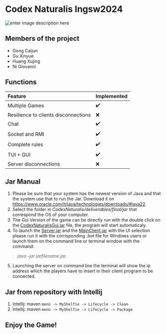 
# Codex Naturalis Ingsw2024

 ![enter image description here](https://github.com/Maku0505/ing-sw-2024-gong-huang-ni-gu/blob/main/CodexNaturalis/src/main/resources/images/view/CodexNaturalislightjpg.jpg)
## Members of the project
- Gong Caijun
- Gu Xinyue
- Huang Xujing
- Ni Giovanni



## Functions
| Feature | Implemented  |
|:--------|:----|
| Multiple Games   | :heavy_check_mark:    |
| Resilience to clients disconnections  | :x:    |
| Chat  | :heavy_check_mark:    |
| Socket and RMI  | :heavy_check_mark:    |
| Complete rules  | :heavy_check_mark:    |
| TUI + GUI  | :heavy_check_mark:    |
| Server disconnections  | :x:    |

## Jar Manual

 1. Please be sure that your system has the newest version of Java and that the system use that to run the Jar. Download it on https://www.oracle.com/it/java/technologies/downloads/#java22.
2. Select the folder in *CodexNaturalis/deliverables/final/jar* that correspond the OS of your computer.
3. The Gui Version of the game can be directly run with the double click on the [CodexNaturalisGui.jar](CodexNaturalis/deliverables/final/jar/Win/CodexNaturalisGUI.jar) file, the program will start automaticaly. 
4. To launch the [Server.jar](CodexNaturalis/deliverables/final/jar/Win/Server.jar) and the [MainClient.jar](CodexNaturalis/deliverables/final/jar/Win/MainClient.jar) with the UI selection please run it with the  corrisponding *.bat* file for Windows users or  launch them on the command line or terminal window with the command:

>  *java -jar jarfilename.jar.*
5. Launching the server on command line the terminal will show the ip address which the players have to insert in their client program to be connected.
>
## Jar from repository with Intellij
1. Intellij: maven `menù -> MyShelfie -> Lifecycle -> Clean` 
2. Intellij: maven  `menù -> MyShelfie -> Lifecycle -> Package` 

## Enjoy the Game!


 
